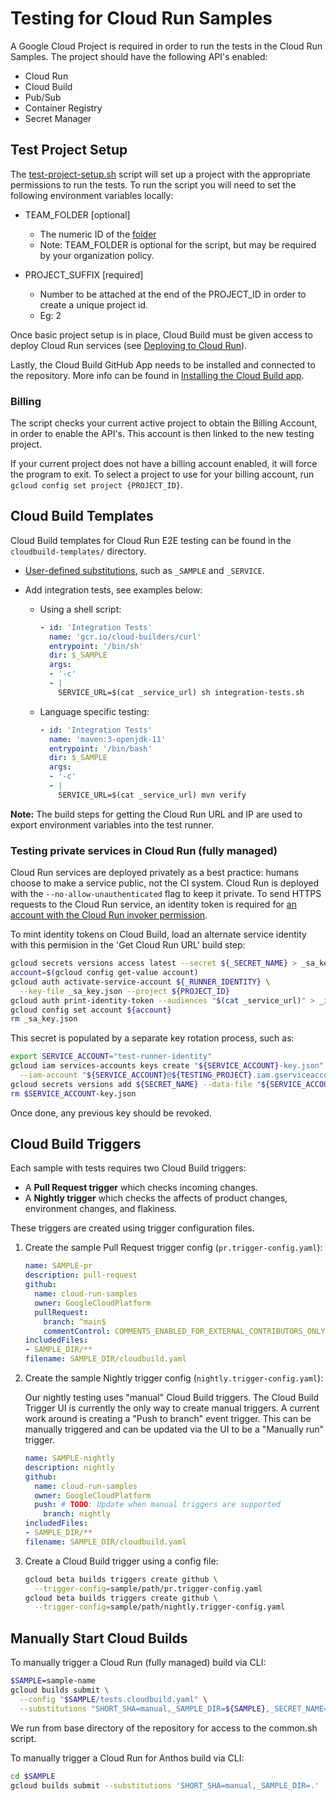 # Testing for Cloud Run Samples

A Google Cloud Project is required in order to run the tests in the Cloud Run Samples. The project should have the following API's enabled:

* Cloud Run
* Cloud Build
* Pub/Sub
* Container Registry
* Secret Manager

## Test Project Setup

The [test-project-setup.sh](./test-project-setup.sh) script will set up a project with the appropriate permissions to run the tests. To run the script you will need to set the following environment variables locally:

* TEAM_FOLDER [optional]
  * The numeric ID of the [folder][folder]
  * Note: TEAM_FOLDER is optional for the script, but may be required by your organization policy.

* PROJECT_SUFFIX [required]
  * Number to be attached at the end of the PROJECT_ID in order to create a unique project id.
  * Eg: 2

Once basic project setup is in place, Cloud Build must be given access to deploy Cloud Run services (see [Deploying to Cloud Run][access]).

Lastly, the Cloud Build GitHub App needs to be installed and connected to the repository. More info can be found in [Installing the Cloud Build app][app].

### Billing

The script checks your current active project to obtain the Billing Account, in order to enable the API's. This account is then linked to the new testing project.

If your current project does not have a billing account enabled, it will force the program to exit. To select a project to use for your billing account, run `gcloud config set project {PROJECT_ID}`.

## Cloud Build Templates

Cloud Build templates for Cloud Run E2E testing can be found in the
`cloudbuild-templates/` directory.

* [User-defined substitutions][sub], such as `_SAMPLE` and `_SERVICE`.

* Add integration tests, see examples below:

  * Using a shell script:

    ```yaml
    - id: 'Integration Tests'
      name: 'gcr.io/cloud-builders/curl'
      entrypoint: '/bin/sh'
      dir: $_SAMPLE
      args:
      - '-c'
      - |
        SERVICE_URL=$(cat _service_url) sh integration-tests.sh
    ```

  * Language specific testing:

    ```yaml
    - id: 'Integration Tests'
      name: 'maven:3-openjdk-11'
      entrypoint: '/bin/bash'
      dir: $_SAMPLE
      args:
      - '-c'
      - |
        SERVICE_URL=$(cat _service_url) mvn verify
    ```

**Note:** The build steps for getting the Cloud Run URL and IP are used to
export environment variables into the test runner.

### Testing private services in Cloud Run (fully managed)

Cloud Run services are deployed privately as a best practice: humans choose to make a service public, not the CI system. Cloud Run is deployed with the `--no-allow-unauthenticated` flag
to keep it private. To send HTTPS requests to the Cloud Run service, an identity token is required for [an account with the Cloud Run invoker permission](https://cloud.google.com/run/docs/authenticating/service-to-service).

To mint identity tokens on Cloud Build, load an alternate service identity with this permision in the 'Get Cloud Run URL' build step:

```sh
gcloud secrets versions access latest --secret ${_SECRET_NAME} > _sa_key.json
account=$(gcloud config get-value account)
gcloud auth activate-service-account ${_RUNNER_IDENTITY} \
  --key-file _sa_key.json --project ${PROJECT_ID}
gcloud auth print-identity-token --audiences "$(cat _service_url)" > _id_token
gcloud config set account ${account}
rm _sa_key.json
```

This secret is populated by a separate key rotation process, such as:

```sh
export SERVICE_ACCOUNT="test-runner-identity"
gcloud iam services-accounts keys create "${SERVICE_ACCOUNT}-key.json" \
  --iam-account "${SERVICE_ACCOUNT}@${TESTING_PROJECT}.iam.gserviceaccount.com"
gcloud secrets versions add ${SECRET_NAME} --data-file "${SERVICE_ACCOUNT}-key.json"
rm $SERVICE_ACCOUNT-key.json
```

Once done, any previous key should be revoked.

## Cloud Build Triggers

Each sample with tests requires two Cloud Build triggers:

* A **Pull Request trigger** which checks incoming changes.
* A **Nightly trigger** which checks the affects of product changes, environment changes, and flakiness.

These triggers are created using trigger configuration files.

1. Create the sample Pull Request trigger config (`pr.trigger-config.yaml`):

   ```yaml
   name: SAMPLE-pr
   description: pull-request
   github:
     name: cloud-run-samples
     owner: GoogleCloudPlatform
     pullRequest:
       branch: ^main$
       commentControl: COMMENTS_ENABLED_FOR_EXTERNAL_CONTRIBUTORS_ONLY
   includedFiles:
   - SAMPLE_DIR/**
   filename: SAMPLE_DIR/cloudbuild.yaml
   ```

1. Create the sample Nightly trigger config (`nightly.trigger-config.yaml`):

   Our nightly testing uses "manual" Cloud Build triggers. The Cloud Build Trigger UI is currently the only way to create manual triggers. A current work around is creating a "Push to branch" event trigger. This can be manually triggered and can be updated via the UI to be a "Manually run" trigger.

   ```yaml
   name: SAMPLE-nightly
   description: nightly
   github:
     name: cloud-run-samples
     owner: GoogleCloudPlatform
     push: # TODO: Update when manual triggers are supported
       branch: nightly
   includedFiles:
   - SAMPLE_DIR/**
   filename: SAMPLE_DIR/cloudbuild.yaml
   ```

1. Create a Cloud Build trigger using a config file:

   ```sh
   gcloud beta builds triggers create github \
     --trigger-config=sample/path/pr.trigger-config.yaml
   gcloud beta builds triggers create github \
     --trigger-config=sample/path/nightly.trigger-config.yaml
   ```

## Manually Start Cloud Builds

To manually trigger a Cloud Run (fully managed) build via CLI:

```sh
$SAMPLE=sample-name
gcloud builds submit \
  --config "$SAMPLE/tests.cloudbuild.yaml" \
  --substitutions "SHORT_SHA=manual,_SAMPLE_DIR=${SAMPLE},_SECRET_NAME=${SECRET_NAME},_RUNNER_IDENTITY=${SERVICE_ACCOUNT}@${GOOGLE_CLOUD_PROJECT}.iam.gserviceaccount.com"
```

We run from base directory of the repository for access to the common.sh script.

To manually trigger a Cloud Run for Anthos build via CLI:

```sh
cd $SAMPLE
gcloud builds submit --substitutions 'SHORT_SHA=manual,_SAMPLE_DIR=.'
```

[folder]: https://cloud.google.com/sdk/gcloud/reference/projects/create#--folder
[access]: https://cloud.google.com/cloud-build/docs/deploying-builds/deploy-cloud-run
[app]: https://cloud.google.com/cloud-build/docs/automating-builds/create-github-app-triggers#installing_the_cloud_build_app
[sub]: https://cloud.google.com/cloud-build/docs/configuring-builds/substitute-variable-values#using_user-defined_substitutions
